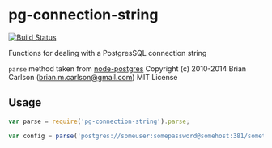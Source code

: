 pg-connection-string
====================

[![Build Status](https://travis-ci.org/iceddev/pg-connection-string.svg?branch=master)](https://travis-ci.org/iceddev/pg-connection-string)

Functions for dealing with a PostgresSQL connection string

`parse` method taken from [node-postgres](https://github.com/brianc/node-postgres.git)
Copyright (c) 2010-2014 Brian Carlson (brian.m.carlson@gmail.com)
MIT License

## Usage

```js
var parse = require('pg-connection-string').parse;

var config = parse('postgres://someuser:somepassword@somehost:381/sometable')
```
